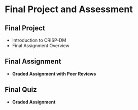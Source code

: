 # Final Project and Assessment
## Final Project
- Introduction to CRISP-DM
- Final Assignment Overview
## Final Assignment
- **Graded Assignment with Peer Reviews**
## Final Quiz
- **Graded Assignment** 

